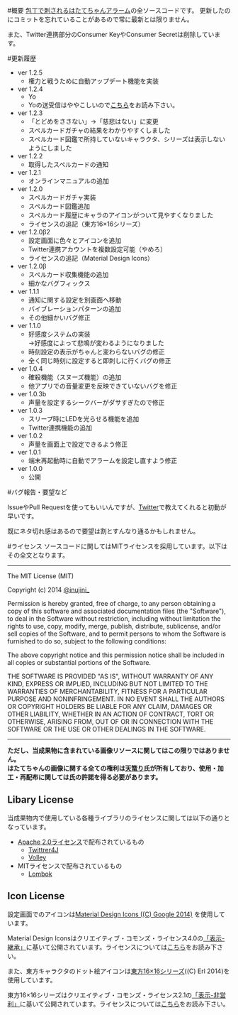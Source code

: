 #概要
[包丁で刺されるはたてちゃんアラーム](https://play.google.com/store/apps/details?id=inujini_.hatate)の全ソースコードです。
更新したのにコミットを忘れていることがあるので常に最新とは限りません。

また、Twitter連携部分のConsumer KeyやConsumer Secretは削除しています。

#更新履歴

+ ver 1.2.5
    * 権力と戦うために自動アップデート機能を実装
+ ver 1.2.4
    * Yo
    * Yoの送受信はややこしいので[こちら](https://tumbling-dice.github.io/Hatate/tips/index.html?md=yo)をお読み下さい。
+ ver 1.2.3
    * 「とどめをささない」→「慈悲はない」に変更
    * スペルカードガチャの結果をわかりやすくしました
    * スペルカード図鑑で所持していないキャラクタ、シリーズは表示しないようにしました
+ ver 1.2.2
    * 取得したスペルカードの通知
+ ver 1.2.1
    * オンラインマニュアルの追加
+ ver 1.2.0
    * スペルカードガチャ実装
    * スペルカード図鑑追加
    * スペルカード履歴にキャラのアイコンがついて見やすくなりました
    * ライセンスの追記（東方16×16シリーズ）
+ ver 1.2.0β2
    * 設定画面に色々とアイコンを追加
    * Twitter連携アカウントを複数設定可能（やめろ）
    * ライセンスの追記（Material Design Icons）
+ ver 1.2.0β
    * スペルカード収集機能の追加
    * 細かなバグフィックス
+ ver 1.1.1
    * 通知に関する設定を別画面へ移動
    * バイブレーションパターンの追加
    * その他細かいバグ修正
+ ver 1.1.0
    * 好感度システムの実装<br>
      →好感度によって悲鳴が変わるようになりました
    * 時刻設定の表示がちゃんと変わらないバグの修正
    * 全く同じ時刻に設定すると即刺しに行くバグの修正
+ ver 1.0.4
    * 確殺機能（スヌーズ機能）の追加
    * 他アプリでの音量変更を反映できていないバグを修正
+ ver 1.0.3b
    * 声量を設定するシークバーがダサすぎたので修正
+ ver 1.0.3
    * スリープ時にLEDを光らせる機能を追加
    * Twitter連携機能の追加
+ ver 1.0.2
    * 声量を画面上で設定できるよう修正
+ ver 1.0.1
    * 端末再起動時に自動でアラームを設定し直すよう修正
+ ver 1.0.0
    * 公開

#バグ報告・要望など

IssueやPull Requestを使ってもいいんですが、[Twitter](https://twitter.com/inujini_)で教えてくれると初動が早いです。

既にネタ切れ感はあるので要望は割とすんなり通るかもしれません。

#ライセンス
ソースコードに関してはMITライセンスを採用しています。以下はその全文となります。

***
The MIT License (MIT)

Copyright (c) 2014 [@inujini_](https://twitter.com/inujini_)

Permission is hereby granted, free of charge, to any person obtaining a copy of
 this software and associated documentation files (the "Software"), to deal in
 the Software without restriction, including without limitation the rights to
 use, copy, modify, merge, publish, distribute, sublicense, and/or sell copies of
 the Software, and to permit persons to whom the Software is furnished to do so,
 subject to the following conditions:

The above copyright notice and this permission notice shall be included in all
 copies or substantial portions of the Software.

THE SOFTWARE IS PROVIDED "AS IS", WITHOUT WARRANTY OF ANY KIND, EXPRESS OR IMPLIED, INCLUDING BUT NOT LIMITED TO THE WARRANTIES OF MERCHANTABILITY, FITNESS FOR A PARTICULAR PURPOSE AND NONINFRINGEMENT. IN NO EVENT SHALL THE AUTHORS OR COPYRIGHT HOLDERS BE LIABLE FOR ANY CLAIM, DAMAGES OR OTHER LIABILITY, WHETHER IN AN ACTION OF CONTRACT, TORT OR OTHERWISE, ARISING FROM, OUT OF OR IN CONNECTION WITH THE SOFTWARE OR THE USE OR OTHER DEALINGS IN THE SOFTWARE. 
***

**ただし、当成果物に含まれている画像リソースに関してはこの限りではありません。**<br>
**はたてちゃんの画像に関する全ての権利は[天篭り](https://twitter.com/tcm_b_c)氏が所有しており、使用・加工・再配布に関しては氏の許諾を得る必要があります。**

## Libary License
当成果物内で使用している各種ライブラリのライセンスに関しては以下の通りとなっています。

+ [Apache 2.0ライセンス](http://www.apache.org/licenses/LICENSE-2.0)で配布されているもの
    * [Twittrer4J](http://twitter4j.org/ja/index.html)
    * [Volley](https://android.googlesource.com/platform/frameworks/volley/)
+ MITライセンスで配布されているもの
    * [Lombok](http://projectlombok.org/)

## Icon License
設定画面でのアイコンは[Material Design Icons ((C) Google 2014)](https://github.com/google/material-design-icons/releases) を使用しています。

Material Design Iconsはクリエイティブ・コモンズ・ライセンス4.0の[「表示-継承」](http://creativecommons.org/licenses/by-sa/4.0/deed.ja)に基いて公開されています。ライセンスについては[こちら](http://creativecommons.org/licenses/by-sa/4.0/legalcode)をお読み下さい。

また、東方キャラクタのドット絵アイコンは[東方16×16シリーズ](http://d.hatena.ne.jp/Erl/20090523/1243059517)((C) Erl 2014)を使用しています。

東方16×16シリーズはクリエイティブ・コモンズ・ライセンス2.1の[「表示-非営利」](http://creativecommons.org/licenses/by-nc/2.1/jp/)に基いて公開されています。ライセンスについては[こちら](http://creativecommons.org/licenses/by-nc/2.1/jp/legalcode)をお読み下さい。
